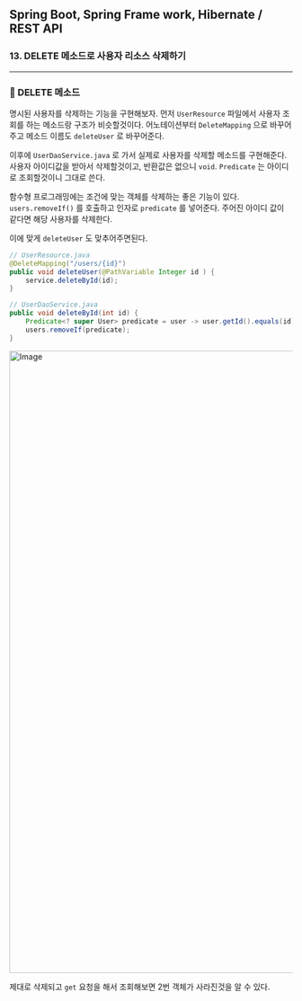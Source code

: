 ## Spring Boot, Spring Frame work, Hibernate / REST API

### 13. DELETE 메소드로 사용자 리소스 삭제하기

---

### 📌 DELETE 메소드

명시된 사용자를 삭제하는 기능을 구현해보자.
먼저 `UserResource` 파일에서 사용자 조회를 하는 메소드랑 구조가 비슷할것이다.
어노테이션부터 `DeleteMapping` 으로 바꾸어주고 메소드 이름도 `deleteUser` 로 바꾸어준다.

이후에 `UserDaoService.java` 로 가서 실제로 사용자를 삭제할 메소드를 구현해준다.
사용자 아이디값을 받아서 삭제할것이고, 반환값은 없으니 `void`.
`Predicate` 는 아이디로 조회할것이니 그대로 쓴다.

함수형 프로그래밍에는 조건에 맞는 객체를 삭제하는 좋은 기능이 있다. `users.removeIf()` 를 호출하고 인자로 `predicate` 를 넣어준다. 주어진 아이디 값이 같다면 해당 사용자를 삭제한다.

이에 맞게 `deleteUser` 도 맞추어주면된다.

```java
// UserResource.java
@DeleteMapping("/users/{id}")
public void deleteUser(@PathVariable Integer id ) {
	service.deleteById(id);
}

// UserDaoService.java
public void deleteById(int id) {
	Predicate<? super User> predicate = user -> user.getId().equals(id);
	users.removeIf(predicate);
}
```

<img width="1108" alt="Image" src="https://github.com/user-attachments/assets/a77c073b-0a70-4422-90e8-3dcecf66ba67" />

제대로 삭제되고 `get` 요청을 해서 조회해보면 2번 객체가 사라진것을 알 수 있다.
